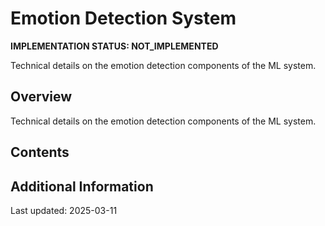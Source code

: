 # Emotion Detection System

**IMPLEMENTATION STATUS: NOT_IMPLEMENTED**

Technical details on the emotion detection components of the ML system.

## Overview

Technical details on the emotion detection components of the ML system.

## Contents

<!-- This is a placeholder template. Fill with actual content based on implementation status -->

## Additional Information

Last updated: 2025-03-11
